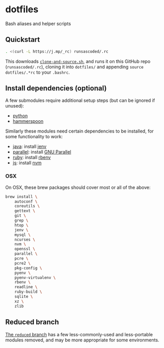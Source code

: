 dotfiles
=========

Bash aliases and helper scripts

## Quickstart
```bash
. <(curl -L https://j.mp/_rc) runsascoded/.rc
```

This downloads [`clone-and-source.sh`](https://github.com/ryan-williams/git-helpers/blob/master/clone/clone-and-source.sh), and runs it on this GitHub repo (`runsascoded/.rc`), cloning it into `dotfiles/` and appending `source dotfiles/.*rc` to your `.bashrc`.

## Install dependencies (optional)

A few submodules require additional setup steps (but can be ignored if unused):

- [python](./py)
- [hammerspoon](./hammerspoon)

Similarly these modules need certain dependencies to be installed, for some functionality to work:
- [java](./jar): install [jenv](https://www.jenv.be/)
- [parallel](./parallel): install [GNU Parallel](https://www.gnu.org/software/parallel/)
- [ruby](./ruby): install [rbenv](https://github.com/rbenv/rbenv)
- [js](./js): install [nvm](https://github.com/nvm-sh/nvm)

### OSX

On OSX, these brew packages should cover most or all of the above:

```bash
brew install \
    autoconf \
    coreutils \
    gettext \
    git \
    grep \
    htop \
    jenv \
    mysql \
    ncurses \
    nvm \
    openssl \
    parallel \
    pcre \
    pcre2 \
    pkg-config \
    pyenv \
    pyenv-virtualenv \
    rbenv \
    readline \
    ruby-build \
    sqlite \
    xz \
    zlib
```

## Reduced branch
[The `reduced` branch](https://github.com/ryan-williams/dotfiles/tree/reduced) has a few less-commonly-used and less-portable modules removed, and may be more appropriate for some environments.
